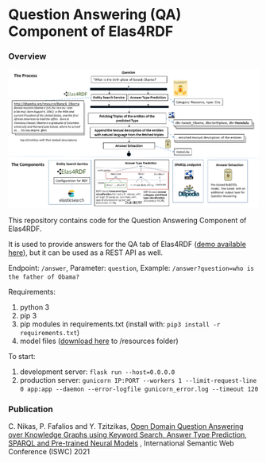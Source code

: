 # Question Answering (QA) Component of Elas4RDF

### Overview

![overview](overview.png)

This repository contains code for the Question Answering Component of Elas4RDF.

It is used to provide answers for the QA tab of Elas4RDF ([demo available here](https://demos.isl.ics.forth.gr/elas4rdf)), but it can be used as a REST API as well.

Endpoint: `/answer`, Parameter: `question`, Example: `/answer?question=who is the father of Obama?`

Requirements:
1.	python 3
2.	pip 3
3.	pip modules in requirements.txt (install with: `pip3 install -r requirements.txt`)
4.	model files ([download here](https://drive.google.com/drive/folders/1-oGWdh5Zbl9bF_BpyXd__beJRAiyg-Ug?usp=sharing) to /resources folder)

To start:
1. development server: `flask run --host=0.0.0.0`
2. production server: `gunicorn IP:PORT --workers 1 --limit-request-line 0 app:app --daemon --error-logfile gunicorn_error.log --timeout 120`

### Publication

C. Nikas, P. Fafalios and Y. Tzitzikas,
[Open Domain Question Answering over Knowledge Graphs using Keyword Search, Answer Type Prediction, SPARQL and Pre-trained Neural Models](http://users.ics.forth.gr/~tzitzik/publications/Tzitzikas_2021_ISWC-QA.pdf) ,
International Semantic Web Conference (ISWC) 2021 
